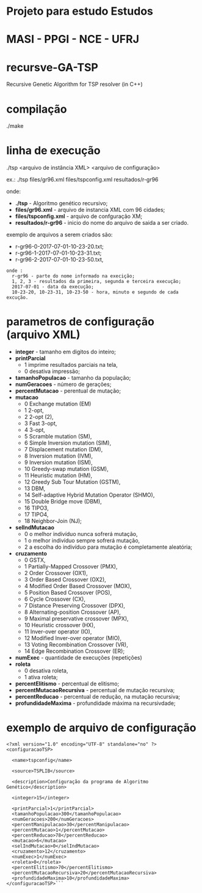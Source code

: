 # Projeto para estudo Estudos
# MASI - PPGI - NCE - UFRJ

# recursve-GA-TSP
Recursive Genetic Algorithm for TSP resolver (in C++)

# compilação

./make

# linha de execução

./tsp <arquivo de instância XML> <arquivo de configuração> <inicio do nome do arquivo de saida a ser criado>

ex.:
./tsp files/gr96.xml files/tspconfig.xml resultados/r-gr96

onde:
* **./tsp** - Algoritmo genético recursivo;
* **files/gr96.xml** - arquivo de instancia XML com 96 cidades;
* **files/tspconfig.xml** - arquivo de confguração XM;
* **resultados/r-gr96** -  inicio do nome do arquivo de saida a ser criado.

exemplo de arquivos a serem criados são:
   - r-gr96-0-2017-07-01-10-23-20.txt;
   - r-gr96-1-2017-07-01-10-23-31.txt;
   - r-gr96-2-2017-07-01-10-23-50.txt,
                   
    onde :
      r-gr96 - parte do nome informado na execição;
      1, 2, 3 - resultados da primeira, segunda e terceira execução;
      2017-07-01 - data da execução;
      10-23-20, 10-23-31, 10-23-50 - hora, minuto e segundo de cada excução.
                       
# parametros de configuração (arquivo XML)

                       
 * **integer** - tamanho em digitos do inteiro;
 * **printParcial**
      - 1 imprime resultados parciais na tela,
      - 0 desativa  impressão;               
* **tamanhoPopulacao** - tamanho da população;
* **numGeracoes** - número de gerações;
* **percentMutacao** - perentual de mutação;
* **mutacao**
  - 0 Exchange mutation (EM)
  - 1 2-opt,
  - 2 2-opt (2),
  - 3 Fast 3-opt,
  - 4 3-opt,
  - 5 Scramble mutation (SM),
  - 6 Simple Inversion mutation (SIM),
  - 7 Displacement mutation (DM),
  - 8 Inversion mutation (IVM),
  - 9 Inversion mutation (ISM),
  - 10 Greedy-swap mutation (GSM),
  - 11 Heuristic mutation (HM),
  - 12 Greedy Sub Tour Mutation (GSTM),
  - 13 DBM,
  - 14 Self-adaptive Hybrid Mutation Operator (SHMO),
  - 15 Double Bridge move (DBM),
  - 16 TIPO3,
  - 17 TIPO4,
  - 18 Neighbor-Join (NJ);       
* **selIndMutacao** 
  - 0 o melhor indivíduo nunca sofrerá mutação,
  - 1 o melhor indivíduo sempre sofrerá mutação,
  - 2 a escolha do indivíduo para mutação é completamente aleatória;                
* **cruzamento**
  - 0 GSTX,
  - 1 Partially-Mapped Crossover (PMX),
  - 2 Order Crossover (OX1),
  - 3 Order Based Crossover (OX2),
  - 4 Modified Order Based Crossover (MOX),
  - 5 Position Based Crossover (POS),
  - 6 Cycle Crossover (CX),
  - 7 Distance Preserving Crossover (DPX),
  - 8 Alternating-position Crossover (AP),
  - 9 Maximal preservative crossover (MPX),
  - 10 Heuristic crossover (HX),
  - 11 Inver-over operator (IO),
  - 12 Modified Inver-over operator (MIO),
  - 13 Voting Recombination Crossover (VR),
  - 14 Edge Recombination Crossover (ER);
* **numExec** - quantidade de execuções (repetições)
* **roleta**
  - 0 desativa roleta,
  - 1 ativa roleta;
* **percentElitismo** - percentual de elitismo;
* **percentMutacaoRecursiva** - percentual de mutação recursiva;
* **percentReducao** - percentual de redução, na mutação recursiva;
* **profundidadeMaxima** - profundidade máxima na recursivdade;

# exemplo de arquivo de configuração
```
<?xml version="1.0" encoding="UTF-8" standalone="no" ?>
<configuracaoTSP>

  <name>tspconfig</name>

  <source>TSPLIB</source>

  <description>Configuração da programa de Algoritmo Genético</description>

  <integer>15</integer>

  <printParcial>1</printParcial>
  <tamanhoPopulacao>300</tamanhoPopulacao>
  <numGeracoes>200</numGeracoes>
  <percentManipulacao>30</percentManipulacao>
  <percentMutacao>1</percentMutacao>
  <percentReducao>78</percentReducao>
  <mutacao>6</mutacao>
  <selIndMutacao>0</selIndMutacao>
  <cruzamento>12</cruzamento>
  <numExec>1</numExec>
  <roleta>0</roleta>
  <percentElitismo>70</percentElitismo>
  <percentMutacaoRecursiva>20</percentMutacaoRecursiva>
  <profundidadeMaxima>10</profundidadeMaxima>
</configuracaoTSP>```
